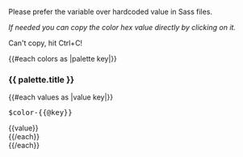 Please prefer the variable over hardcoded value in Sass files.

*If needed you can copy the color hex value directly by clicking on it.*

<p class="error-msg">
	Can't copy, hit Ctrl+C!
</p>

{{#each colors as |palette key|}}
<div class="color-palette">
	<h3>{{ palette.title }}</h3>
	<div class="colors">
		{{#each values as |value key|}}
			<div class="color" style="color: {{ value }};">
				<div class="color-values">
					<pre>$color-{{@key}}</pre>
					<div>{{value}}</div>
				</div>
			</div>
		{{/each}}
	</div>
</div>
{{/each}}
